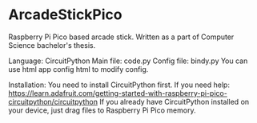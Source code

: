 # ArcadeStickPico
Raspberry Pi Pico based arcade stick. 
Written as a part of Computer Science bachelor's thesis.


Language: CircuitPython
Main file: code.py
Config file: bindy.py
You can use html app config html to modify config.

Installation: 
You need to install CircuitPython first. If you need help: https://learn.adafruit.com/getting-started-with-raspberry-pi-pico-circuitpython/circuitpython
If you already have CircuitPython installed on your device, just drag files to Raspberry Pi Pico memory.
